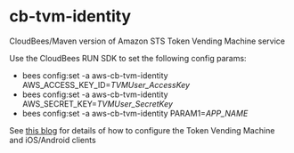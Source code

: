 cb-tvm-identity
===============

CloudBees/Maven version of Amazon STS Token Vending Machine service

Use the CloudBees RUN SDK to set the following config params:
* bees config:set -a aws-cb-tvm-identity AWS_ACCESS_KEY_ID=*TVMUser_AccessKey*
* bees config:set -a aws-cb-tvm-identity AWS_SECRET_KEY=*TVMUser_SecretKey*
* bees config:set -a aws-cb-tvm-identity PARAM1=*APP_NAME*

See [this blog](http://blog.cloudbees.com/2012/12/amazon-web-services-and-platform-as_12.html) for details of how to configure the Token Vending Machine and iOS/Android clients
